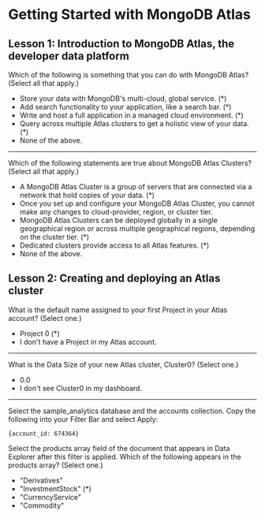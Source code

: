 # Getting Started with MongoDB Atlas

## Lesson 1: Introduction to MongoDB Atlas, the developer data platform

Which of the following is something that you can do with MongoDB Atlas? (Select all that apply.)

* Store your data with MongoDB's multi-cloud, global service. (*)
* Add search functionality to your application, like a search bar. (*)
* Write and host a full application in a managed cloud environment. (*)
* Query across multiple Atlas clusters to get a holistic view of your data. (*)
* None of the above.

***

Which of the following statements are true about MongoDB Atlas Clusters? (Select all that apply.)

* A MongoDB Atlas Cluster is a group of servers that are connected via a network that hold copies of your data. (*)
* Once you set up and configure your MongoDB Atlas Cluster, you cannot make any changes to cloud-provider, region, or cluster tier.
* MongoDB Atlas Clusters can be deployed globally in a single geographical region or across multiple geographical regions, depending on the cluster tier. (*)
* Dedicated clusters provide access to all Atlas features. (*)
* None of the above.

## Lesson 2: Creating and deploying an Atlas cluster

What is the default name assigned to your first Project in your Atlas account? (Select one.)

* Project 0 (*)
* I don't have a Project in my Atlas account.

***

What is the Data Size of your new Atlas cluster, Cluster0? (Select one.)

* 0.0
* I don't see Cluster0 in my dashboard.

***

Select the sample_analytics database and the accounts collection. Copy the following into your Filter Bar and select Apply:
```
{account_id: 674364}
```
Select the products array field of the document that appears in Data Explorer after this filter is applied. Which of the following appears in the products array? (Select one.)

* "Derivatives"
* "InvestmentStock" (*)
* "CurrencyService"
* "Commodity"

